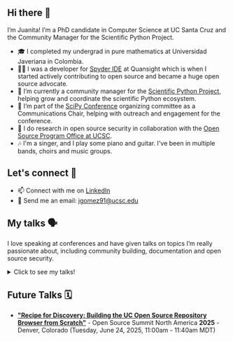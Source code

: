 ## Hi there 👋

I’m Juanita! I’m a PhD candidate in Computer Science at UC Santa Cruz and the Community Manager for the Scientific Python Project.

- 🎓 I completed my undergrad in pure mathematics at Universidad Javeriana in Colombia.
- 👩‍💻 I was a developer for [Spyder IDE](https://www.spyder-ide.org) at Quansight which is when I started actively contributing to open source and became a huge open source advocate.
- 🌱 I’m currently a community manager for the [Scientific Python Project](https://scientific-python.org), helping grow and coordinate the scientific Python ecosystem.
- 📢 I’m part of the [SciPy Conference](https://www.scipy2025.scipy.org) organizing committee as a Communications Chair, helping with outreach and engagement for the conference.
- 🔐 I do research in open source security in collaboration with the [Open Source Program Office at UCSC](https://ucsc-ospo.github.io).
- 🎶 I'm a singer, and I play some piano and guitar. I've been in multiple bands, choirs and music groups.

## Let's connect 🤝

- 📫 Connect with me on [LinkedIn](https://www.linkedin.com/in/juanitagomezr/)
- 📧 Send me an email: jgomez91@ucsc.edu

## My talks 🗣️

I love speaking at conferences and have given talks on topics I’m really passionate about, including community building, documentation and open source security.

<details>
  <summary> Click to see my talks!</summary>
  
 - **["Understanding the XZ Security Breach and Open Source Security"](https://www.youtube.com/watch?v=ahcC_P4pu9U)** - Panel at Berkeley Institute for Data Science, **2024**

- **["Scientific Python - From Github to TikTok"](https://youtu.be/vx6HWNbyWCM?si=B7zcpdRhG08hQrPp)** - LLM Avalanche, Open Source Summit Europe, **2023**

- **["Scientific Python - from `__init__` to `__call__`](https://youtu.be/sJxoBu5Cl3g?si=guzjuj_DWmpEmVIV)** - SciPy Conference 2023, **2023**

- **["Building a Stronger Open Source Python Data Community: Trends, Gaps, and Collaborative Contributions"](https://youtu.be/SFk-neJzW6A?si=AO8gEACdn_Q9NIve)** - Panel at PyData Seattle, **2023**

- **["Increasing Research Impact Through Open Source and Open Data"](https://youtu.be/ltuh968AJH8?si=6MNtiYJX2JY_isnZ)** - OSSci Meetup, **2023**

- **["Scientific Python - From Github to TikTok"](https://youtu.be/jYGxHV7INs4?si=QtoAaTDLr4p_94IP)** - SciPy Conference 2022, **2022**

- **["Scientific Python - From Github to TikTok"](https://youtu.be/w1xRV3UJ_Aw?si=2BpY5w-V5MC_2Mp8)** - PyCon Colombia 2022, **2022**

- **["Spyder says: ‘Let’s get Millennial’"](https://youtu.be/LyJVnzGQqZU?si=gXSyZdf1O2sDVCto)** - PyCon US - Maintainers Summit 2021, **2021**

- **["Accelerating your research workflow with Spyder"](https://youtu.be/TER03vEchxA?si=dwKw0lNDm83gAWlU)** - Workshop at Women in Bioinformatics & Data Science LA, **2020**

- **["Mejora tu flujo de trabajo en investigación científica con Spyder"](https://www.youtube.com/live/5139R4FCV2Y?si=EWRa1GKoo9JNfTmO)** - Workshop at Python Medellin Meetup, **2020**

</details>




## Future Talks 🗓️ 

- **["Recipe for Discovery: Building the UC Open Source Repository Browser from Scratch"](https://ossna2025.sched.com/event/1zfjH/recipe-for-discovery-building-the-uc-open-source-repository-browser-from-scratch-juanita-gomez-university-of-california-santa-cruz?iframe=yes&w=100%&sidebar=yes&bg=no)** - Open Source Summit North America **2025** - Denver, Colorado (Tuesday, June 24, 2025, 11:00am - 11:40am MDT)
  
<!--
**juanis2112/juanis2112** is a ✨ _special_ ✨ repository because its `README.md` (this file) appears on your GitHub profile.

Here are some ideas to get you started:

- 🔭 I’m currently working on ...
- 🌱 I’m currently learning ...
- 👯 I’m looking to collaborate on ...
- 🤔 I’m looking for help with ...
- 💬 Ask me about ...
- 📫 How to reach me: ...
- 😄 Pronouns: ...
- ⚡ Fun fact: ...
-->
